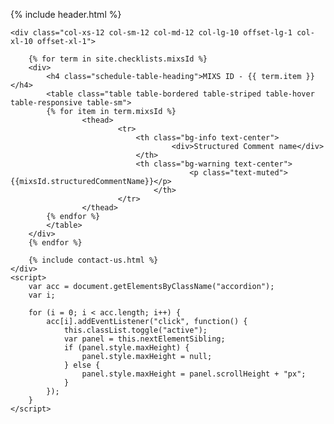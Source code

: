 {% include header.html %}

<div class="row">

    <div class="col-xs-12 col-sm-12 col-md-12 col-lg-10 offset-lg-1 col-xl-10 offset-xl-1">

        {% for term in site.checklists.mixsId %}
        <div>
            <h4 class="schedule-table-heading">MIXS ID - {{ term.item }}</h4>
            <table class="table table-bordered table-striped table-hover table-responsive table-sm">
            {% for item in term.mixsId %}
                    <thead>
                            <tr>
                                <th class="bg-info text-center">
                                        <div>Structured Comment name</div>
                                </th>
                                <th class="bg-warning text-center">
                                            <p class="text-muted">{{mixsId.structuredCommentName}}</p>
                                    </th>
                            </tr>
                    </thead>
            {% endfor %}
            </table>
        </div>
        {% endfor %}

        {% include contact-us.html %}
    </div>
	<script>
		var acc = document.getElementsByClassName("accordion");
		var i;
		
		for (i = 0; i < acc.length; i++) {
			acc[i].addEventListener("click", function() {
				this.classList.toggle("active");
				var panel = this.nextElementSibling;
				if (panel.style.maxHeight) {
					panel.style.maxHeight = null;
				} else {
					panel.style.maxHeight = panel.scrollHeight + "px";
				} 
			});
		}	
	</script>
</div>


